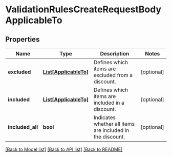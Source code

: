 # ValidationRulesCreateRequestBodyApplicableTo


## Properties
Name | Type | Description | Notes
------------ | ------------- | ------------- | -------------
**excluded** | [**List[ApplicableTo]**](ApplicableTo.md) | Defines which items are excluded from a discount. | [optional] 
**included** | [**List[ApplicableTo]**](ApplicableTo.md) | Defines which items are included in a discount. | [optional] 
**included_all** | **bool** | Indicates whether all items are included in the discount. | [optional] 

[[Back to Model list]](../README.md#documentation-for-models) [[Back to API list]](../README.md#documentation-for-api-endpoints) [[Back to README]](../README.md)


